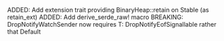 ADDED: Add extension trait providing BinaryHeap::retain on Stable (as retain_ext)
ADDED: Add derive_serde_raw! macro
BREAKING: DropNotifyWatchSender now requires T: DropNotifyEofSignallable rather that Default
